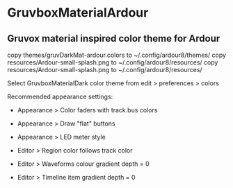 # GruvboxMaterialArdour
 
 ## Gruvox material inspired color theme for Ardour


copy themes/gruvDarkMat-ardour.colors to ~/.config/ardour8/themes/
copy resources/Ardour-small-splash.png to ~/.config/ardour8/resources/
copy resources/Ardour-small-splash.png to ~/.config/ardour8/resources/

Select GruvboxMaterialDark color theme from edit > preferences > colors


Recommended appearance settings:

- Appearance > Color faders with track.bus colors
- Appearance > Draw "flat" buttons
- Appearance > LED meter style

- Editor > Region color follows track color
- Editor > Waveforms colour gradient depth = 0
- Editor > Timeline item gradient depth = 0




